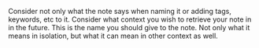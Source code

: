 Consider not only what the note says when naming it or adding tags, keywords, etc to it. Consider what context you wish to retrieve your note in in the future. This is the name you should give to the note. Not only what it means in isolation, but what it can mean in other context as well.